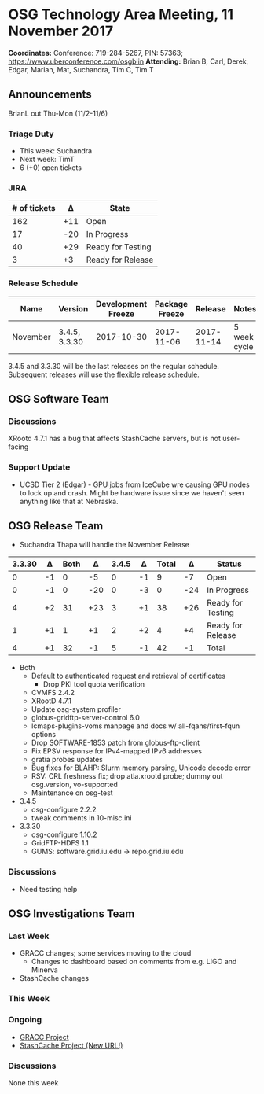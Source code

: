 # OSG Technology Area Meeting, 11 November 2017

**Coordinates:** Conference: 719-284-5267, PIN: 57363; <https://www.uberconference.com/osgblin>
**Attending:** Brian B, Carl, Derek, Edgar, Marian, Mat, Suchandra, Tim C, Tim T


## Announcements

BrianL out Thu-Mon (11/2-11/6)

### Triage Duty

-   This week: Suchandra
-   Next week: TimT
-   6 (+0) open tickets


### JIRA

| # of tickets | &Delta; | State             |
|------------- |-------- |------------------ |
| 162          | +11     | Open              |
| 17           | -20     | In Progress       |
| 40           | +29     | Ready for Testing |
| 3            | +3      | Ready for Release |


### Release Schedule

| Name     | Version       | Development Freeze | Package Freeze | Release    | Notes        |
|--------- |-------------- |------------------- |--------------- |----------- |------------- |
| November | 3.4.5, 3.3.30 | 2017-10-30         | 2017-11-06     | 2017-11-14 | 5 week cycle |

3.4.5 and 3.3.30 will be the last releases on the regular schedule.  Subsequent releases will use the [flexible release schedule](https://opensciencegrid.github.io/technology/policy/flexible-release-model/).


## OSG Software Team


### Discussions

XRootd 4.7.1 has a bug that affects StashCache servers, but is not user-facing


### Support Update

-   UCSD Tier 2 (Edgar) - GPU jobs from IceCube wre causing GPU nodes to lock up and crash.
    Might be hardware issue since we haven't seen anything like that at Nebraska.


## OSG Release Team

-   Suchandra Thapa will handle the November Release

| 3.3.30 | &Delta; | Both | &Delta; | 3.4.5 | &Delta; | Total | &Delta; | Status            |
|------- |-------- |----- |-------- |------ |-------- |------ |-------- |------------------ |
| 0      | -1      |  0   |  -5     | 0     | -1      |  9    |  -7     | Open              |
| 0      | -1      |  0   | -20     | 0     | -3      |  0    | -24     | In Progress       |
| 4      | +2      | 31   | +23     | 3     | +1      | 38    | +26     | Ready for Testing |
| 1      | +1      |  1   |  +1     | 2     | +2      |  4    |  +4     | Ready for Release |
| 4      | +1      | 32   |  -1     | 5     | -1      | 42    |  -1     | Total             |

-   Both
    -   Default to authenticated request and retrieval of certificates
        -   Drop PKI tool quota verification
    -   CVMFS 2.4.2
    -   XRootD 4.7.1
    -   Update osg-system profiler
    -   globus-gridftp-server-control 6.0
    -   lcmaps-plugins-voms manpage and docs w/ all-fqans/first-fqun options
    -   Drop SOFTWARE-1853 patch from globus-ftp-client
    -   Fix EPSV response for IPv4-mapped IPv6 addresses
    -   gratia probes updates
    -   Bug fixes for BLAHP: Slurm memory parsing, Unicode decode error
    -   RSV: CRL freshness fix; drop atla.xrootd probe; dummy out osg.version, vo-supported
    -   Maintenance on osg-test
-   3.4.5
    -   osg-configure 2.2.2
    -   tweak comments in 10-misc.ini
-   3.3.30
    -   osg-configure 1.10.2
    -   GridFTP-HDFS 1.1
    -   GUMS: software.grid.iu.edu -> repo.grid.iu.edu


### Discussions

-   Need testing help

## OSG Investigations Team


### Last Week

-   GRACC changes; some services moving to the cloud
    - Changes to dashboard based on comments from e.g. LIGO and Minerva
-   StashCache changes


### This Week



### Ongoing

-   [GRACC Project](https://jira.opensciencegrid.org/projects/GRACC/)
-   [StashCache Project (New URL!)](https://opensciencegrid.github.io/StashCache/)


### Discussions

None this week

